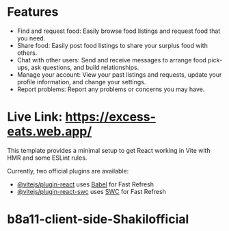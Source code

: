 # Features
- Find and request food: Easily browse food listings and request food that you need.
- Share food: Easily post food listings to share your surplus food with others.
- Chat with other users: Send and receive messages to arrange food pick-ups, ask questions, and build relationships.
- Manage your account: View your past listings and requests, update your profile information, and change your settings.
- Report problems: Report any problems or concerns you may have.

# Live Link: https://excess-eats.web.app/

This template provides a minimal setup to get React working in Vite with HMR and some ESLint rules.

Currently, two official plugins are available:

- [@vitejs/plugin-react](https://github.com/vitejs/vite-plugin-react/blob/main/packages/plugin-react/README.md) uses [Babel](https://babeljs.io/) for Fast Refresh
- [@vitejs/plugin-react-swc](https://github.com/vitejs/vite-plugin-react-swc) uses [SWC](https://swc.rs/) for Fast Refresh
# b8a11-client-side-Shakilofficial
